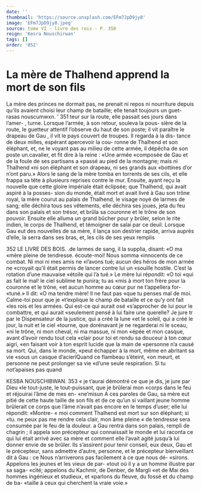 ```yaml
---
date: ''
thumbnail: 'https://source.unsplash.com/EFm7JpD9jy8'
image: 'EFm7JpD9jy8.jpeg'
source: tome VI - livre des rois - P. 350
reign: 'Kesra Nouschirwan'
tags: []
order: '052'
---
```


# La mère de Thalhend apprend la mort de son fils

La mère des princes ne dormait pas, ne prenait ni repos ni nourriture depuis qu’ils avaient choisi leur champ de bataille; elle tenait toujours un guet-
rasas nouscumwxn. ’ 351
teur sur la route, elle passait ses jours dans l’amer- , turne. Lorsque l’armée, à son retour, souleva la pous-
sière de la route, le guetteur attentif l’observe du haut de son poste; il vit paraître le drapeau de Gau , il vit le pays couvert de troupes. Il regarda à la dis- tance de deux milles, espérant apercevoir la cou- ronne de Thalhend et son éléphant, et, ne le voyant
pas au milieu de cette armée, il dépêcha de son poste un.cavalier, et fit dire à la reine : «Une armée «composée de Gau et de la foule de ses partisans a «passé au pied de la montagne; mais ni Thalhend
«ni son éléphant et son drapeau, ni ses grands aux «bottines d’or n’ont paru.» Alors le sang de la mère
tomba en torrents de ses cils, et elle frappa sa tête à plusieurs reprises contre le mur. Ensuite, ayant reçu la nouvelle que cette gloire impériale était éclipsée; que Thalhend, qui avait aspiré à la posses-
sion du monde, était mort et avait livré à Gau son trône royal, la mère courut au palais de Thalhend, le visage noyé de larmes de sang; elle déchira tous ses vêtements, elle déchira ses joues, jeta du feu dans son palais et son trésor, et brûla sa couronne et le trône de son pouvoir. Ensuite elle alluma un grand bûcher pour y brûler, selon le rite indien, le corps
de Thalhend, et témoigner de salai par ce deuil.
Lorsque Gau eut des nouvelles de sa mère, il lança son destrier rapide, arriva auprès d’elle, la
serra dans ses bras, et, les cils de ses yeux remplis

352 LE LIVRE DES BOIS.
.de larmes de sang, il la supplia, disant: «O ma
«mère pleine de tendresse. écoute-moi! Nous somma
«innocents de ce combat. Ni moi ni mes amis ne «l’avons tué; aucun des héros de mon armée ne
«croyait qu’il était permis de lancer contre lui un «souille hostile. C’est la rotation d’une mauvaise
«étoile qui l’a tué.» Le mère lui répondit: «O toi
«qui as fait le mal! le ciel sublime te punira; tu as «mis à mort ton frère pour la couronne et le trône,
«et aucun homme au cœur pur ne t’appellera for- «tuné.» Il dit: «O ma tendre mère! Il ne faut pas
«que tu penses mal de moi. Calme-toi pour que je «t’explique le champ de bataille et ce qu’y ont fait
«les rois et les armées. Qui est-ce qui aurait osé «s’approcher de lui pour le combattre, et qui aurait «seulement pensé à lui faire une querelle? Je jure
tr par le Dispensateur de la justice, qui a créé la lune «et le soleil, qui a créé le jour, la nuit et le ciel «tourne, que dorénavant je ne regarderai ni le sceau, «ni le trône, ni mon cheval, ni ma massue, ni mon «épée et mon casque, avant d’avoir rendu tout cela
«clair pour toi et rendu sa douceur à ton cœur aigri, «en faisant voir à ton esprit lucide que la main de «personne n’a causé sa mort. Qui, dans le monde, «peut échapper à la mort, même en abritant sa vie «sous un casque d’acierîQuand ce flambeau s’éteint,
«on meurt, et personne ne peut prolonger sa vie «d’une seule respiration. Si tu not’apaises pas quand

KESBA NOUSCHIBWAN. 353 « je t’aurai démontré ce que je dis, je jure par Dieu
«le tout-juste, le tout-puissant, que je brûlerai mon «corps dans le feu et réjouirai l’âme de mes en- «ne’misun A ces paroles de Gau, sa mère eut pitié de cette haute taille de son fils et de ce qu’un si vaillant
jeune homme brûlerait ce corps que l’âme n’avait pas encore en le temps d’user; elle lui répondit: «Montre-
« moi comment Thalhend est mort sur son éléphant; si «tu. ne peux pas me rendre cela clair, mon âme pleine « de tendresse sera consumée par le feu de la douleur. a
Gau rentra dans son palais, rempli de chagrin ; il appela son précepteur qui connaissait le monde et lui raconta ce qui lui était arrivé avec sa mère et comment elle l’avait agité jusqu’à lui donner envie
de se brûler. Ils s’assirent pour tenir conseil, eux deux, Gau et le précepteur, sans admettre d’autre, personne, et le précepteur bienveillant dit à Gau : ce Nous n’arriverons pas facilement à ce que nous dé- «sirons. Appelons les jeunes et les vieux de par- «tout où il y a un homme illustre par sa saga- «cité; appelons du Kachmir, de Denber, de Margli «et de Mai des hommes ingénieux et studieux, et «parlons du fleuve, du fossé et du champ de ba- «taille à ceux qui cherchent la vraie voie.»
